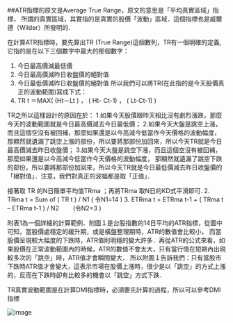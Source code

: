 ##ATR指標的原文是Average True Range，原文的意思是「平均真實區域」指標，
所謂的真實區域，其實指的是真實的股價「波動」區域．這個指標也是威爾德（Wilder）所發明的.

在計算ATR指標時，要先算出TR (True Range)這個數列，TR有一個明確的定義, 它指的是在以下三個數字中最大的那個數字：
 1. 今日最高價減最低價 
 2. 今日最高價減昨日收盤價的絕對值
 3. 今日最低價減昨日收盤價的絕對值
所以我們可以將TR(在此指的是今天股價真正的波動範圍)寫成下式：
1.  TR t  ＝MAX(  (Ht－Lt ) ， ( Ht- Ct-1) ， ( Lt-Ct-1)  )

 TR之所以這樣設計的原因在於：
 1.如果今天股價跟昨天相比沒有劇烈漲跌，那麼今天的波動範圍就是今日最高價減去今日最低價；
 2.如果今天大盤是跳空上漲，而且這個空沒有被回補，那麼如果還是以今高減今低當作今天價格的波動幅度，
 那顯然就遺漏了跳空上漲的部份，所以要將那部份加回來，所以今天TR就是今日最高價減去昨日收盤價；
 3.如果今天大盤是跳空下漲，而且這個空沒有被回補，那麼如果還是以今高減今低當作今天價格的波動幅度，
 那顯然就遺漏了跳空下跌的部份，所以要將那部份加回來，所以今天TR就是今日最低價減去昨日收盤價的「絕對值」．注意，我們對真正的波幅都是取「正值」．

接著取 TR 的N日簡單平均值TRma ；再將TRma 取N日的KD式平滑即可.
2.  TRma t  = Sum of ( TR t  )  /  N1  ( 令N1=14 )
3.  ETRma t   =  ETRma t-1  + ( TRma t   – ETRma t-1  ) / N2 
　　(令N2=3 )

附表1為一個詳細的計算範例．附圖１是台股指數的14日平均的ATR指標，從圖中可知，當股價處穩定的緩升期，或是橫盤整理期時，ATR的數值會比較小，
而當股價呈現較大幅度的下跌時，ATR值則明穩的變大許多．再從ATR的公式來看，如果股價在正常波動範圍內的時候，ATR的數值不會太大，只有當行情在短期內出現較多次的「跳空」時，ATR值才會瞬間變大．
所以附圖１告訴我們：只有當股巿下跌時ATR值才會變大，這表示巿場在股價上漲時，很少是以「跳空」的方式上漲的，反而在下跌時卻有比較多的機會以「跳空」方式下跌．

TR真實波動範圍是在計算DMI指標時，必須要先計算的過程，所以可以參考DMI指標

![image](https://www.moneydj.com/KMDJ/imageGetter.aspx?fileID=1660) 

